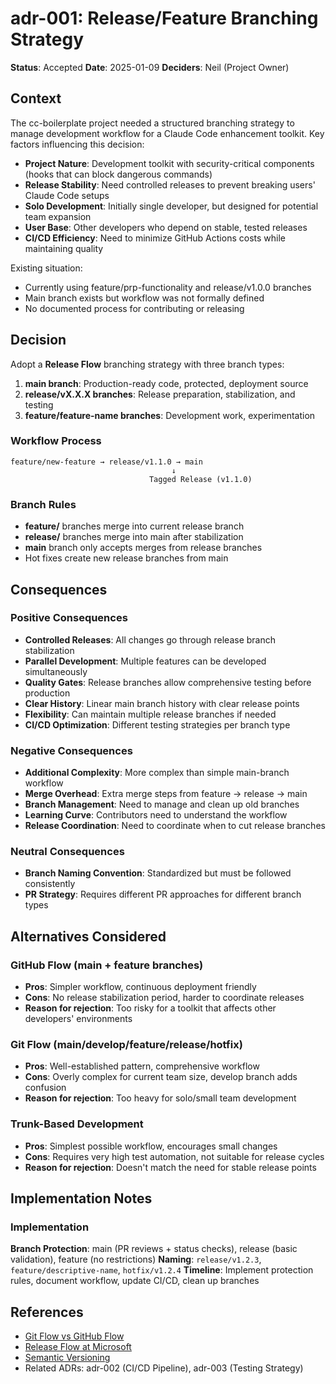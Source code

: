 # adr-001: Release/Feature Branching Strategy

**Status**: Accepted
**Date**: 2025-01-09
**Deciders**: Neil (Project Owner)

## Context

The cc-boilerplate project needed a structured branching strategy to manage development workflow for a Claude Code enhancement toolkit. Key factors influencing this decision:

- **Project Nature**: Development toolkit with security-critical components (hooks that can block dangerous commands)
- **Release Stability**: Need controlled releases to prevent breaking users' Claude Code setups
- **Solo Development**: Initially single developer, but designed for potential team expansion
- **User Base**: Other developers who depend on stable, tested releases
- **CI/CD Efficiency**: Need to minimize GitHub Actions costs while maintaining quality

Existing situation:

- Currently using feature/prp-functionality and release/v1.0.0 branches
- Main branch exists but workflow was not formally defined
- No documented process for contributing or releasing

## Decision

Adopt a **Release Flow** branching strategy with three branch types:

1. **main branch**: Production-ready code, protected, deployment source
2. **release/vX.X.X branches**: Release preparation, stabilization, and testing
3. **feature/feature-name branches**: Development work, experimentation

### Workflow Process

```
feature/new-feature → release/v1.1.0 → main
                                    ↓
                               Tagged Release (v1.1.0)
```

### Branch Rules

- **feature/** branches merge into current release branch
- **release/** branches merge into main after stabilization
- **main** branch only accepts merges from release branches
- Hot fixes create new release branches from main

## Consequences

### Positive Consequences

- **Controlled Releases**: All changes go through release branch stabilization
- **Parallel Development**: Multiple features can be developed simultaneously
- **Quality Gates**: Release branches allow comprehensive testing before production
- **Clear History**: Linear main branch history with clear release points
- **Flexibility**: Can maintain multiple release branches if needed
- **CI/CD Optimization**: Different testing strategies per branch type

### Negative Consequences

- **Additional Complexity**: More complex than simple main-branch workflow
- **Merge Overhead**: Extra merge steps from feature → release → main
- **Branch Management**: Need to manage and clean up old branches
- **Learning Curve**: Contributors need to understand the workflow
- **Release Coordination**: Need to coordinate when to cut release branches

### Neutral Consequences

- **Branch Naming Convention**: Standardized but must be followed consistently
- **PR Strategy**: Requires different PR approaches for different branch types

## Alternatives Considered

### GitHub Flow (main + feature branches)

- **Pros**: Simpler workflow, continuous deployment friendly
- **Cons**: No release stabilization period, harder to coordinate releases
- **Reason for rejection**: Too risky for a toolkit that affects other developers' environments

### Git Flow (main/develop/feature/release/hotfix)

- **Pros**: Well-established pattern, comprehensive workflow
- **Cons**: Overly complex for current team size, develop branch adds confusion
- **Reason for rejection**: Too heavy for solo/small team development

### Trunk-Based Development

- **Pros**: Simplest possible workflow, encourages small changes
- **Cons**: Requires very high test automation, not suitable for release cycles
- **Reason for rejection**: Doesn't match the need for stable release points

## Implementation Notes

### Implementation

**Branch Protection**: main (PR reviews + status checks), release (basic validation), feature (no restrictions)
**Naming**: `release/v1.2.3`, `feature/descriptive-name`, `hotfix/v1.2.4`
**Timeline**: Implement protection rules, document workflow, update CI/CD, clean up branches

## References

- [Git Flow vs GitHub Flow](https://lucamezzalira.com/2014/03/10/git-flow-vs-github-flow/)
- [Release Flow at Microsoft](https://docs.microsoft.com/en-us/azure/devops/learn/devops-at-microsoft/release-flow)
- [Semantic Versioning](https://semver.org/)
- Related ADRs: adr-002 (CI/CD Pipeline), adr-003 (Testing Strategy)

